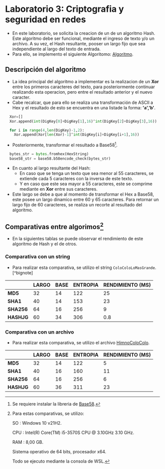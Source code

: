 Laboratorio 3: Criptografia y seguridad en redes
===============
- En este laboratorio, se solicita la creacion de un de un algoritmo Hash. Este algoritmo debe ser funcional, mediante el ingreso de texto y/o un archivo. A su vez, el Hash resultante, pooser un largo fijo que sea independiente al largo del texto de entrada.
- Para ello, se implemento el siguiente Algoritomo: [Algoritmo](Hash.py).

## Descripción del algoritmo
- La idea principal del algoritmo a implementar es la realizacion de un **Xor** entre los primeros caracteres del texto, para posteriormente continuar realizando esta operacion, pero entre el resultado anterior y el nuevo caracter.
- Cabe recalcar, que para ello se realiza una transformación de ASCII a Hex y el resultado de esto se encuentra en una listade la forma: **'a','b'**.
```py
  Xor=[]
  Xor.append(int(DigKey[0]+DigKey[1],16)^int(DigKey[2]+DigKey[3],16))

  for i in range(4,len(DigKey)-1,2):
    Xor.append(Xor[len(Xor)-1]^int(DigKey[i]+DigKey[i+1],16))
```
- Posteriormente, transformar el resultado a Base58[^1].
```py
  bytes_str = bytes.fromhex(HexString)
  base58_str = base58.b58encode_check(bytes_str)
```
- En cuanto al largo resultante del Hash:
  - En caso que se tenga un texto que sea menor al 55 caracteres, se extiende cada 5 caracteres con la inversa de este texto.
  - Y en caso que este sea mayor a 55 caracteres, este se comprime mediante en **Xor** entre sus caracteres.
- Este largo se debe a que al momento de transformar el Hex a Base58, este posee un largo dinamico entre 60 y 65 caracteres. Para retornar un largo fijo de 60 caracteres, se realiza un recorte al resultado del algoritmo.

## Comparativas entre algorimos[^2]
- En la siguientes tablas se puede observar el rendimiento de este algoritmo de Hash y el de otros.

### Comparativa con un string
- Para realizar esta comparativa, se utilizo el string `ColoColoLoMasGrande`.[^bignote]

|            | **LARGO** | **BASE** | **ENTROPIA** | **RENDIMIENTO (MS)** |
|------------|-----------|----------|--------------|----------------------|
| **MD5**    | 32        | 14       | 122          | 25                   |
| **SHA1**   | 40        | 14       | 153          | 23                   |
| **SHA256** | 64        | 16       | 256          | 9                    |
| **HASHJG** | 60        | 34       | 306          | 0.8                  |

### Comparativa con un archivo
- Para realizar esta comparativa, se utilizo el archivo [HimnoColoColo](HimnoColoColo.txt).

|            | **LARGO** | **BASE** | **ENTROPIA** | **RENDIMIENTO (MS)** |
|------------|-----------|----------|--------------|----------------------|
| **MD5**    | 32        | 14       | 122          | 5                    |
| **SHA1**   | 40        | 16       | 160          | 11                   |
| **SHA256** | 64        | 16       | 256          | 6                    |
| **HASHJG** | 60        | 36       | 311          | 23                   |


[^1]: Se requiere instalar la libreria de [Base58](https://pypi.org/project/base58/).
[^2]: Para estas comparativas, se utilizo:

    SO  : Windows 10 v21H2.
    
    CPU : Intel(R) Core(TM) i5-3570S CPU @ 3.10GHz   3.10 GHz.
    
    RAM : 8,00 GB.
    
    Sistema operativo de 64 bits, procesador x64.
    
    Todo se ejecuto mediante la consola de WSL.
